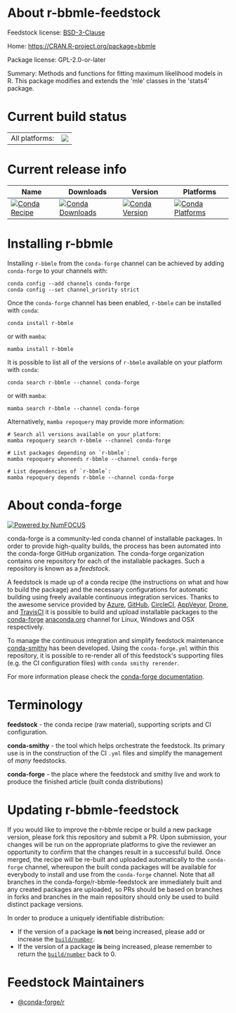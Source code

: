 About r-bbmle-feedstock
=======================

Feedstock license: [BSD-3-Clause](https://github.com/conda-forge/r-bbmle-feedstock/blob/main/LICENSE.txt)

Home: https://CRAN.R-project.org/package=bbmle

Package license: GPL-2.0-or-later

Summary: Methods and functions for fitting maximum likelihood models in R. This package modifies and extends the 'mle' classes in the 'stats4' package.

Current build status
====================


<table><tr><td>All platforms:</td>
    <td>
      <a href="https://dev.azure.com/conda-forge/feedstock-builds/_build/latest?definitionId=993&branchName=main">
        <img src="https://dev.azure.com/conda-forge/feedstock-builds/_apis/build/status/r-bbmle-feedstock?branchName=main">
      </a>
    </td>
  </tr>
</table>

Current release info
====================

| Name | Downloads | Version | Platforms |
| --- | --- | --- | --- |
| [![Conda Recipe](https://img.shields.io/badge/recipe-r--bbmle-green.svg)](https://anaconda.org/conda-forge/r-bbmle) | [![Conda Downloads](https://img.shields.io/conda/dn/conda-forge/r-bbmle.svg)](https://anaconda.org/conda-forge/r-bbmle) | [![Conda Version](https://img.shields.io/conda/vn/conda-forge/r-bbmle.svg)](https://anaconda.org/conda-forge/r-bbmle) | [![Conda Platforms](https://img.shields.io/conda/pn/conda-forge/r-bbmle.svg)](https://anaconda.org/conda-forge/r-bbmle) |

Installing r-bbmle
==================

Installing `r-bbmle` from the `conda-forge` channel can be achieved by adding `conda-forge` to your channels with:

```
conda config --add channels conda-forge
conda config --set channel_priority strict
```

Once the `conda-forge` channel has been enabled, `r-bbmle` can be installed with `conda`:

```
conda install r-bbmle
```

or with `mamba`:

```
mamba install r-bbmle
```

It is possible to list all of the versions of `r-bbmle` available on your platform with `conda`:

```
conda search r-bbmle --channel conda-forge
```

or with `mamba`:

```
mamba search r-bbmle --channel conda-forge
```

Alternatively, `mamba repoquery` may provide more information:

```
# Search all versions available on your platform:
mamba repoquery search r-bbmle --channel conda-forge

# List packages depending on `r-bbmle`:
mamba repoquery whoneeds r-bbmle --channel conda-forge

# List dependencies of `r-bbmle`:
mamba repoquery depends r-bbmle --channel conda-forge
```


About conda-forge
=================

[![Powered by
NumFOCUS](https://img.shields.io/badge/powered%20by-NumFOCUS-orange.svg?style=flat&colorA=E1523D&colorB=007D8A)](https://numfocus.org)

conda-forge is a community-led conda channel of installable packages.
In order to provide high-quality builds, the process has been automated into the
conda-forge GitHub organization. The conda-forge organization contains one repository
for each of the installable packages. Such a repository is known as a *feedstock*.

A feedstock is made up of a conda recipe (the instructions on what and how to build
the package) and the necessary configurations for automatic building using freely
available continuous integration services. Thanks to the awesome service provided by
[Azure](https://azure.microsoft.com/en-us/services/devops/), [GitHub](https://github.com/),
[CircleCI](https://circleci.com/), [AppVeyor](https://www.appveyor.com/),
[Drone](https://cloud.drone.io/welcome), and [TravisCI](https://travis-ci.com/)
it is possible to build and upload installable packages to the
[conda-forge](https://anaconda.org/conda-forge) [anaconda.org](https://anaconda.org/)
channel for Linux, Windows and OSX respectively.

To manage the continuous integration and simplify feedstock maintenance
[conda-smithy](https://github.com/conda-forge/conda-smithy) has been developed.
Using the ``conda-forge.yml`` within this repository, it is possible to re-render all of
this feedstock's supporting files (e.g. the CI configuration files) with ``conda smithy rerender``.

For more information please check the [conda-forge documentation](https://conda-forge.org/docs/).

Terminology
===========

**feedstock** - the conda recipe (raw material), supporting scripts and CI configuration.

**conda-smithy** - the tool which helps orchestrate the feedstock.
                   Its primary use is in the construction of the CI ``.yml`` files
                   and simplify the management of *many* feedstocks.

**conda-forge** - the place where the feedstock and smithy live and work to
                  produce the finished article (built conda distributions)


Updating r-bbmle-feedstock
==========================

If you would like to improve the r-bbmle recipe or build a new
package version, please fork this repository and submit a PR. Upon submission,
your changes will be run on the appropriate platforms to give the reviewer an
opportunity to confirm that the changes result in a successful build. Once
merged, the recipe will be re-built and uploaded automatically to the
`conda-forge` channel, whereupon the built conda packages will be available for
everybody to install and use from the `conda-forge` channel.
Note that all branches in the conda-forge/r-bbmle-feedstock are
immediately built and any created packages are uploaded, so PRs should be based
on branches in forks and branches in the main repository should only be used to
build distinct package versions.

In order to produce a uniquely identifiable distribution:
 * If the version of a package **is not** being increased, please add or increase
   the [``build/number``](https://docs.conda.io/projects/conda-build/en/latest/resources/define-metadata.html#build-number-and-string).
 * If the version of a package **is** being increased, please remember to return
   the [``build/number``](https://docs.conda.io/projects/conda-build/en/latest/resources/define-metadata.html#build-number-and-string)
   back to 0.

Feedstock Maintainers
=====================

* [@conda-forge/r](https://github.com/conda-forge/r/)

